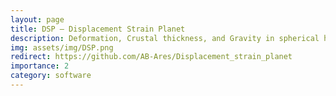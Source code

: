 ```yaml
---
layout: page
title: DSP – Displacement Strain Planet
description: Deformation, Crustal thickness, and Gravity in spherical harmonics (Python)
img: assets/img/DSP.png
redirect: https://github.com/AB-Ares/Displacement_strain_planet
importance: 2
category: software
---
```

